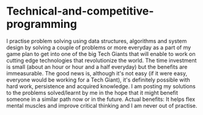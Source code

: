 # Technical-and-competitive-programming
I practise problem solving using data structures, algorithms and system design by solving a couple of problems or more everyday as a part of my game plan to get into one of the big Tech Giants that will enable to work on cutting edge technologies that revolutionize the world. The time investment is small (about an hour or hour and a half everyday) but the benefits are immeasurable. 
The good news is, although it's not easy (if it were easy, everyone would be working for a Tech Giant), it's definitely possible with hard work, persistence and acquired knowledge. I am posting my solutions to the problems solved/learnt by me in the hope that it might benefit someone in a similar path now or in the future.
Actual benefits: It helps flex mental muscles and improve critical thinking and I am never out of practise. 
